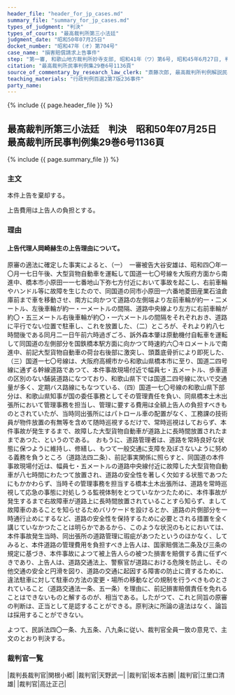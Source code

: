 ```yaml
---
header_file: "header_for_jp_cases.md"
summary_file: "summary_for_jp_cases.md"
types_of_judgment: "判決"
types_of_courts: "最高裁判所第三小法廷"
judgment_date: "昭和50年07月25日"
docket_number: "昭和47年（オ）第704号"
case_name: "損害賠償請求上告事件"
step: "第一審, 和歌山地方裁判所妙寺支部, 昭和41年（ワ）第6号, 昭和45年6月27日, 判決|控訴審, 大阪高等裁判所, 昭和45年（ネ）第1122号, 昭和47年3月28日, 判決"
citation: "最高裁判所民事判例集29巻6号1136頁"
source_of_commentary_by_research_law_clerk: "斎藤次郎, 最高裁判所判例解説民事篇昭和50年度366頁"
teaching_materials: "行政判例百選2第7版236事件"
party_name:
---
```


{% include {{ page.header_file }}  %}

## 最高裁判所第三小法廷　判決　昭和50年07月25日　最高裁判所民事判例集29巻6号1136頁

{% include {{ page.summary_file }}  %}




### 主文



本件上告を棄却する。

上告費用は上告人の負担とする。





### 理由



#### 上告代理人岡崎赫生の上告理由について。

原審の適法に確定した事実によると、（一）　一審被告大谷安雄は、昭和四〇年一〇月一七日午後、大型貨物自動車を運転して国道一七〇号線を大阪府方面から南進中、橋本市小原田一一七番地山下弥七方付近において事故を起こし、右前車輪やハンドル等に故障を生じたので、同国道の同市小原田一六番地菱田産業石油倉庫前まで車を移動させ、南方に向かつて道路の左側端より左前車輪が約一・二メートル、左後車輪が約一・一メートルの間隔、道路中央線より左方に右前車輪が約〇・五三メートル右後車輪が約〇・一六メートルの間隔をそれぞれおき、道路に平行でない位置で駐車し、これを放置した、（二）ところが、それより約八七時間後である同月二一日午前六時過ぎごろ、訴外森本肇は原動機付自転車を運転して同国道の左側部分を国鉄橋本駅方面に向かつて時速約六〇キロメートルで南進中、前記大型貨物自動車の荷台右後部に激突し、頭蓋底骨折により即死した、（三）国道一七〇号線は、大阪府高槻市から和歌山県橋本市に至り、国道二四号線に通ずる幹線道路であつて、本件事故現場付近で幅員七・五メートル、歩車道の区別のない舗装道路になつており、和歌山県下では国道二四号線に次いで交通量が多く、定期バス路線にもなつている、（四）国道一七〇号線の和歌山県下部分は、和歌山県知事が国の委任事務としてその管理責任を負い、同県橋本土木出張所において管理事務を担当し、管理に要する費用は全額上告人の負担すべきものとされていたが、当時同出張所にはパトロール車の配置がなく、工務課の技術員が物件放置の有無等を含めて随時巡視するだけで、常時巡視はしておらず、本件事故が発生するまで、故障した大型貨物自動車が道路上に長時間放置されたままであつた、というのである。　おもうに、道路管理者は、道路を常時良好な状態に保つように維持し、修繕し、もつて一般交通に支障を及ぼさないように努める義務を負うところ（道路法四二条）、前記事実関係に照らすと、同国道の本件事故現場付近は、幅員七・五メートルの道路中央線付近に故障した大型貨物自動車が八七時間にわたつて放置され、道路の安全性を著しく欠如する状態であつたにもかかわらず、当時その管理事務を担当する橋本土木出張所は、道路を常時巡視して応急の事態に対処しうる監視体制をとつていなかつたために、本件事故が発生するまで右故障車が道路上に長時間放置されていることすら知らず、まして故障車のあることを知らせるためバリケードを設けるとか、道路の片側部分を一時通行止めにするなど、道路の安全性を保持するために必要とされる措置を全く講じていなかつたことは明らかであるから、このような状況のもとにおいては、本件事故発生当時、同出張所の道路管理に瑕疵があつたというのほかなく、してみると、本件道路の管理費用を負担すべき上告人は、国家賠償法二条及び三条の規定に基づき、本件事故によつて被上告人らの被つた損害を賠償する責に任ずべきであり、上告人は、道路交通法上、警察官が道路における危険を防止し、その他交通の安全と円滑を図り、道路の交通に起因する障害の防止に資するために、違法駐車に対して駐車の方法の変更・場所の移動などの規制を行うべきものとされていること（道路交通法一条、五一条）を理由に、前記損害賠償責任を免れることはできないものと解するのが、相当である。したがつて、これと同旨の原審の判断は、正当として是認することができる。原判決に所論の違法はなく、論旨は採用することができない。

よつて、民訴法四〇一条、九五条、八九条に従い、裁判官全員一致の意見で、主文のとおり判決する。

### 裁判官一覧

|裁判長裁判官|関根小郷|
|裁判官|天野武一|
|裁判官|坂本吉勝|
|裁判官|江里口清雄|
|裁判官|高辻正己|





